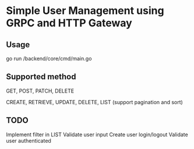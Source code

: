 # Simple User Management using GRPC and HTTP Gateway

## Usage

go run /backend/core/cmd/main.go

## Supported method

GET, POST, PATCH, DELETE

CREATE, RETRIEVE, UPDATE, DELETE, LIST (support pagination and sort)

## TODO

Implement filter in LIST
Validate user input
Create user login/logout
Validate user authenticated
